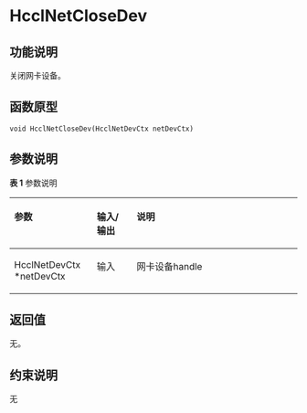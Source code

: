 # HcclNetCloseDev<a name="ZH-CN_TOPIC_0000001994627168"></a>

## 功能说明<a name="zh-cn_topic_0000001929459126_section1670mcpsimp"></a>

关闭网卡设备。

## 函数原型<a name="zh-cn_topic_0000001929459126_section1667mcpsimp"></a>

```
void HcclNetCloseDev(HcclNetDevCtx netDevCtx)
```

## 参数说明<a name="zh-cn_topic_0000001929459126_section1673mcpsimp"></a>

**表 1**  参数说明

<a name="zh-cn_topic_0000001929459126_table1675mcpsimp"></a>
<table><thead align="left"><tr id="zh-cn_topic_0000001929459126_row1682mcpsimp"><th class="cellrowborder" valign="top" width="28.71%" id="mcps1.2.4.1.1"><p id="zh-cn_topic_0000001929459126_p1684mcpsimp"><a name="zh-cn_topic_0000001929459126_p1684mcpsimp"></a><a name="zh-cn_topic_0000001929459126_p1684mcpsimp"></a>参数</p>
</th>
<th class="cellrowborder" valign="top" width="13.86%" id="mcps1.2.4.1.2"><p id="zh-cn_topic_0000001929459126_p1686mcpsimp"><a name="zh-cn_topic_0000001929459126_p1686mcpsimp"></a><a name="zh-cn_topic_0000001929459126_p1686mcpsimp"></a>输入/输出</p>
</th>
<th class="cellrowborder" valign="top" width="57.43000000000001%" id="mcps1.2.4.1.3"><p id="zh-cn_topic_0000001929459126_p1688mcpsimp"><a name="zh-cn_topic_0000001929459126_p1688mcpsimp"></a><a name="zh-cn_topic_0000001929459126_p1688mcpsimp"></a>说明</p>
</th>
</tr>
</thead>
<tbody><tr id="zh-cn_topic_0000001929459126_row1690mcpsimp"><td class="cellrowborder" valign="top" width="28.71%" headers="mcps1.2.4.1.1 "><p id="zh-cn_topic_0000001929459126_p1692mcpsimp"><a name="zh-cn_topic_0000001929459126_p1692mcpsimp"></a><a name="zh-cn_topic_0000001929459126_p1692mcpsimp"></a>HcclNetDevCtx *netDevCtx</p>
</td>
<td class="cellrowborder" valign="top" width="13.86%" headers="mcps1.2.4.1.2 "><p id="zh-cn_topic_0000001929459126_p1694mcpsimp"><a name="zh-cn_topic_0000001929459126_p1694mcpsimp"></a><a name="zh-cn_topic_0000001929459126_p1694mcpsimp"></a>输入</p>
</td>
<td class="cellrowborder" valign="top" width="57.43000000000001%" headers="mcps1.2.4.1.3 "><p id="zh-cn_topic_0000001929459126_p1696mcpsimp"><a name="zh-cn_topic_0000001929459126_p1696mcpsimp"></a><a name="zh-cn_topic_0000001929459126_p1696mcpsimp"></a>网卡设备handle</p>
</td>
</tr>
</tbody>
</table>

## 返回值<a name="zh-cn_topic_0000001929459126_section1697mcpsimp"></a>

无。

## 约束说明<a name="zh-cn_topic_0000001929459126_section1700mcpsimp"></a>

无

